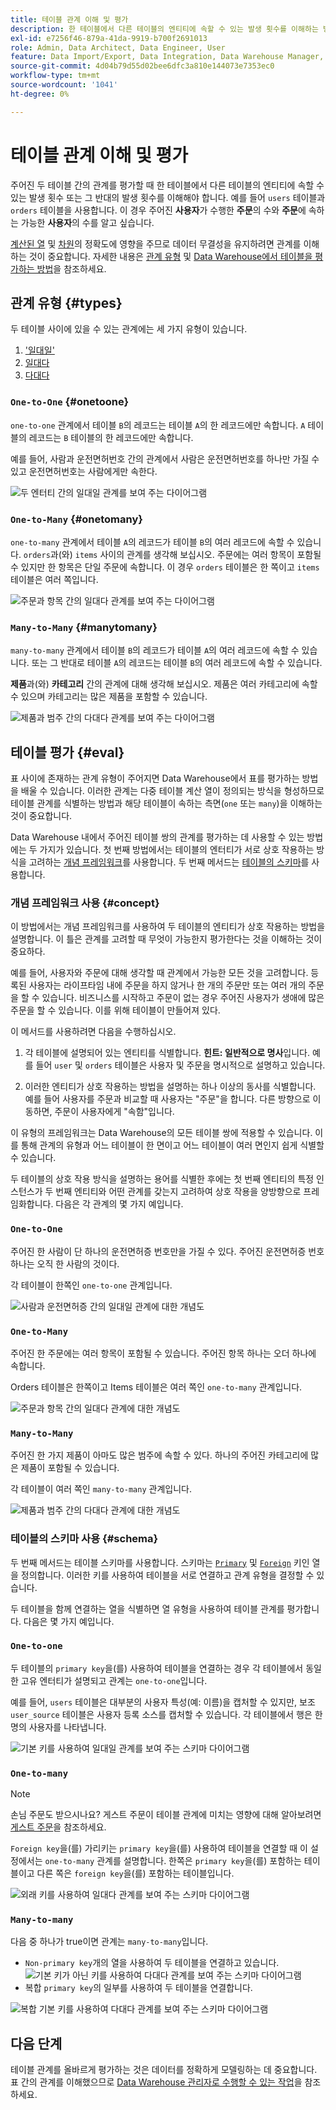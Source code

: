 ```yaml
---
title: 테이블 관계 이해 및 평가
description: 한 테이블에서 다른 테이블의 엔티티에 속할 수 있는 발생 횟수를 이해하는 방법에 대해 알아봅니다.
exl-id: e7256f46-879a-41da-9919-b700f2691013
role: Admin, Data Architect, Data Engineer, User
feature: Data Import/Export, Data Integration, Data Warehouse Manager, Commerce Tables
source-git-commit: 4d04b79d55d02bee6dfc3a810e144073e7353ec0
workflow-type: tm+mt
source-wordcount: '1041'
ht-degree: 0%

---
```


# 테이블 관계 이해 및 평가

주어진 두 테이블 간의 관계를 평가할 때 한 테이블에서 다른 테이블의 엔티티에 속할 수 있는 발생 횟수 또는 그 반대의 발생 횟수를 이해해야 합니다. 예를 들어 `users` 테이블과 `orders` 테이블을 사용합니다. 이 경우 주어진 **사용자**&#x200B;가 수행한 **주문**&#x200B;의 수와 **주문**&#x200B;에 속하는 가능한 **사용자**&#x200B;의 수를 알고 싶습니다.

[계산된 열](../data-warehouse-mgr/creating-calculated-columns.md) 및 [차원](../data-warehouse-mgr/manage-data-dimensions-metrics.md)의 정확도에 영향을 주므로 데이터 무결성을 유지하려면 관계를 이해하는 것이 중요합니다. 자세한 내용은 [관계 유형](#types) 및 [Data Warehouse에서 테이블을 평가하는 방법](#eval)을 참조하세요.

## 관계 유형 {#types}

두 테이블 사이에 있을 수 있는 관계에는 세 가지 유형이 있습니다.

1. [&#39;일대일&#39;](#onetoone)
1. [일대다](#onetomany)
1. [다대다](#manytomany)

### `One-to-One` {#onetoone}

`one-to-one` 관계에서 테이블 `B`의 레코드는 테이블 `A`의 한 레코드에만 속합니다. `A` 테이블의 레코드는 `B` 테이블의 한 레코드에만 속합니다.

예를 들어, 사람과 운전면허번호 간의 관계에서 사람은 운전면허번호를 하나만 가질 수 있고 운전면허번호는 사람에게만 속한다.

![두 엔터티 간의 일대일 관계를 보여 주는 다이어그램](../../assets/one-to-one.png)

### `One-to-Many` {#onetomany}

`one-to-many` 관계에서 테이블 `A`의 레코드가 테이블 `B`의 여러 레코드에 속할 수 있습니다. `orders`과(와) `items` 사이의 관계를 생각해 보십시오. 주문에는 여러 항목이 포함될 수 있지만 한 항목은 단일 주문에 속합니다. 이 경우 `orders` 테이블은 한 쪽이고 `items` 테이블은 여러 쪽입니다.

![주문과 항목 간의 일대다 관계를 보여 주는 다이어그램](../../assets/one-to-many_001.png)

### `Many-to-Many` {#manytomany}

`many-to-many` 관계에서 테이블 `B`의 레코드가 테이블 `A`의 여러 레코드에 속할 수 있습니다. 또는 그 반대로 테이블 `A`의 레코드는 테이블 `B`의 여러 레코드에 속할 수 있습니다.

**제품**&#x200B;과(와) **카테고리** 간의 관계에 대해 생각해 보십시오. 제품은 여러 카테고리에 속할 수 있으며 카테고리는 많은 제품을 포함할 수 있습니다.

![제품과 범주 간의 다대다 관계를 보여 주는 다이어그램](../../assets/many-to-many.png)

## 테이블 평가 {#eval}

표 사이에 존재하는 관계 유형이 주어지면 Data Warehouse에서 표를 평가하는 방법을 배울 수 있습니다. 이러한 관계는 다중 테이블 계산 열이 정의되는 방식을 형성하므로 테이블 관계를 식별하는 방법과 해당 테이블이 속하는 측면(`one` 또는 `many`)을 이해하는 것이 중요합니다.

Data Warehouse 내에서 주어진 테이블 쌍의 관계를 평가하는 데 사용할 수 있는 방법에는 두 가지가 있습니다. 첫 번째 방법에서는 테이블의 엔터티가 서로 상호 작용하는 방식을 고려하는 [개념 프레임워크](#concept)를 사용합니다. 두 번째 메서드는 [테이블의 스키마](#schema)를 사용합니다.

### 개념 프레임워크 사용 {#concept}

이 방법에서는 개념 프레임워크를 사용하여 두 테이블의 엔티티가 상호 작용하는 방법을 설명합니다. 이 틀은 관계를 고려할 때 무엇이 가능한지 평가한다는 것을 이해하는 것이 중요하다.

예를 들어, 사용자와 주문에 대해 생각할 때 관계에서 가능한 모든 것을 고려합니다. 등록된 사용자는 라이프타임 내에 주문을 하지 않거나 한 개의 주문만 또는 여러 개의 주문을 할 수 있습니다. 비즈니스를 시작하고 주문이 없는 경우 주어진 사용자가 생애에 많은 주문을 할 수 있습니다. 이를 위해 테이블이 만들어져 있다.

이 메서드를 사용하려면 다음을 수행하십시오.

1. 각 테이블에 설명되어 있는 엔티티를 식별합니다. **힌트: 일반적으로 명사**&#x200B;입니다. 예를 들어 `user` 및 `orders` 테이블은 사용자 및 주문을 명시적으로 설명하고 있습니다.

1. 이러한 엔티티가 상호 작용하는 방법을 설명하는 하나 이상의 동사를 식별합니다. 예를 들어 사용자를 주문과 비교할 때 사용자는 &quot;주문&quot;을 합니다. 다른 방향으로 이동하면, 주문이 사용자에게 &quot;속함&quot;입니다.

이 유형의 프레임워크는 Data Warehouse의 모든 테이블 쌍에 적용할 수 있습니다. 이를 통해 관계의 유형과 어느 테이블이 한 면이고 어느 테이블이 여러 면인지 쉽게 식별할 수 있습니다.

두 테이블의 상호 작용 방식을 설명하는 용어를 식별한 후에는 첫 번째 엔티티의 특정 인스턴스가 두 번째 엔티티와 어떤 관계를 갖는지 고려하여 상호 작용을 양방향으로 프레임화합니다. 다음은 각 관계의 몇 가지 예입니다.

### `One-to-One`

주어진 한 사람이 단 하나의 운전면허증 번호만을 가질 수 있다. 주어진 운전면허증 번호 하나는 오직 한 사람의 것이다.

각 테이블이 한쪽인 `one-to-one` 관계입니다.

![사람과 운전면허증 간의 일대일 관계에 대한 개념도](../../assets/one-to-one3.png)

### `One-to-Many`

주어진 한 주문에는 여러 항목이 포함될 수 있습니다. 주어진 항목 하나는 오더 하나에 속합니다.

Orders 테이블은 한쪽이고 Items 테이블은 여러 쪽인 `one-to-many` 관계입니다.

![주문과 항목 간의 일대다 관계에 대한 개념도](../../assets/one-to-many3.png)

### `Many-to-Many`

주어진 한 가지 제품이 아마도 많은 범주에 속할 수 있다. 하나의 주어진 카테고리에 많은 제품이 포함될 수 있습니다.

각 테이블이 여러 쪽인 `many-to-many` 관계입니다.

![제품과 범주 간의 다대다 관계에 대한 개념도](../../assets/many-to-many3.png)

### 테이블의 스키마 사용 {#schema}

두 번째 메서드는 테이블 스키마를 사용합니다. 스키마는 [`Primary`](https://en.wikipedia.org/wiki/Unique_key) 및 [`Foreign`](https://en.wikipedia.org/wiki/Foreign_key) 키인 열을 정의합니다. 이러한 키를 사용하여 테이블을 서로 연결하고 관계 유형을 결정할 수 있습니다.

두 테이블을 함께 연결하는 열을 식별하면 열 유형을 사용하여 테이블 관계를 평가합니다. 다음은 몇 가지 예입니다.

### `One-to-one`

두 테이블의 `primary key`을(를) 사용하여 테이블을 연결하는 경우 각 테이블에서 동일한 고유 엔터티가 설명되고 관계는 `one-to-one`입니다.

예를 들어, `users` 테이블은 대부분의 사용자 특성(예: 이름)을 캡처할 수 있지만, 보조 `user_source` 테이블은 사용자 등록 소스를 캡처할 수 있습니다. 각 테이블에서 행은 한 명의 사용자를 나타냅니다.

![기본 키를 사용하여 일대일 관계를 보여 주는 스키마 다이어그램](../../assets/one-to-one1.png)

### `One-to-many`

>[!NOTE]
>
>손님 주문도 받으시나요? 게스트 주문이 테이블 관계에 미치는 영향에 대해 알아보려면 [게스트 주문](../data-warehouse-mgr/guest-orders.md)을 참조하세요.

`Foreign key`을(를) 가리키는 `primary key`을(를) 사용하여 테이블을 연결할 때 이 설정에서는 `one-to-many` 관계를 설명합니다. 한쪽은 `primary key`을(를) 포함하는 테이블이고 다른 쪽은 `foreign key`을(를) 포함하는 테이블입니다.

![외래 키를 사용하여 일대다 관계를 보여 주는 스키마 다이어그램](../../assets/one-to-many1.png)

### `Many-to-many`

다음 중 하나가 true이면 관계는 `many-to-many`입니다.

* `Non-primary key`개의 열을 사용하여 두 테이블을 연결하고 있습니다.
  ![기본 키가 아닌 키를 사용하여 다대다 관계를 보여 주는 스키마 다이어그램](../../assets/many-to-many1.png)
* 복합 `primary key`의 일부를 사용하여 두 테이블을 연결합니다.

![복합 기본 키를 사용하여 다대다 관계를 보여 주는 스키마 다이어그램](../../assets/many-to-mnay2.png)

## 다음 단계

테이블 관계를 올바르게 평가하는 것은 데이터를 정확하게 모델링하는 데 중요합니다. 표 간의 관계를 이해했으므로 [Data Warehouse 관리자로 수행할 수 있는 작업](../data-warehouse-mgr/tour-dwm.md)을 참조하세요.
